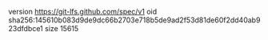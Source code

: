 version https://git-lfs.github.com/spec/v1
oid sha256:145610b083d9de9dc66b2703e718b5de9ad2f53d81de60f2dd40ab923dfdbce1
size 15615
